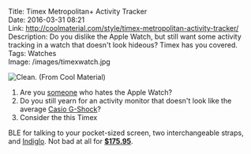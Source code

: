 Title: Timex Metropolitan+ Activity Tracker  
Date: 2016-03-31 08:21  
Link: http://coolmaterial.com/style/timex-metropolitan-activity-tracker/  
Description: Do you dislike the Apple Watch, but still want some activity tracking in a watch that doesn't look hideous? Timex has you covered.  
Tags: Watches  
Image: /images/timexwatch.jpg  

![Clean. (From Cool Material)][1]

1. Are you [someone][2] who hates the Apple Watch?
2. Do you still yearn for an activity monitor that doesn't look like the average [Casio G-Shock][3]?
3. Consider the this Timex

BLE for talking to your pocket-sized screen, two interchangeable straps, and [Indiglo][4]. Not bad at all for <b>[$175.95][5]</b>.

[1]: /images/timexwatch.jpg "Timex Metropolitan+"
[2]: https://twitter.com/johnmyankee "My friend on Twitter who hates the Apple Watch"
[3]: http://www.walmart.com/c/kp/casio-g-shock-watches "Casio G-Shock at WalMart"
[4]: https://en.wikipedia.org/wiki/Indiglo "Wikipedia: Indigo"
[5]: http://shop.coolmaterial.com/products/timex-metropolitan/?utm_source=CMBlog&utm_medium=CMBlogPost&utm_campaign=TimexMetropolitan "Timex Metropolitan+ on Cool Material"